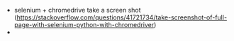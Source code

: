 - selenium + chromedrive take a screen shot (https://stackoverflow.com/questions/41721734/take-screenshot-of-full-page-with-selenium-python-with-chromedriver)
- 
